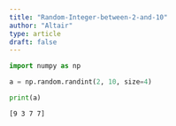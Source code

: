 ```yaml
---
title: "Random-Integer-between-2-and-10"
author: "Altair"
type: article
draft: false
--- 
```


```python
import numpy as np
```


```python
a = np.random.randint(2, 10, size=4)
```


```python
print(a)
```

    [9 3 7 7]



```python

```
